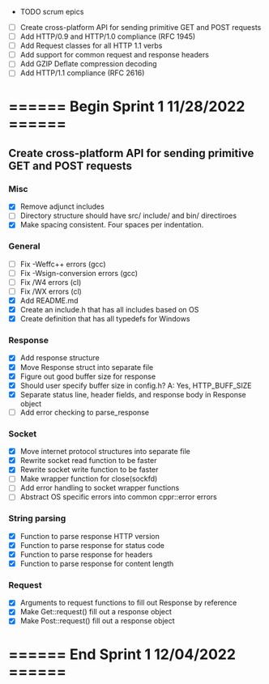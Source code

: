 - TODO scrum epics
- [ ] Create cross-platform API for sending primitive GET and POST requests
- [ ] Add HTTP/0.9 and HTTP/1.0 compliance (RFC 1945)
- [ ] Add Request classes for all HTTP 1.1 verbs
- [ ] Add support for common request and response headers
- [ ] Add GZIP Deflate compression decoding
- [ ] Add HTTP/1.1 compliance (RFC 2616)

# ====== Begin Sprint 1 11/28/2022 ======
## Create cross-platform API for sending primitive GET and POST requests

### Misc
 - [X] Remove adjunct includes
 - [ ] Directory structure should have src/ include/ and bin/ directiroes
 - [X] Make spacing consistent. Four spaces per indentation.

### General
- [ ] Fix -Weffc++ errors (gcc)
- [ ] Fix -Wsign-conversion errors (gcc)
- [ ] Fix /W4 errors (cl)
- [ ] Fix /WX errors (cl)
- [X] Add README.md
- [X] Create an include.h that has all includes based on OS
- [X] Create definition that has all typedefs for Windows

### Response
- [X] Add response structure
- [X] Move Response struct into separate file
- [X] Figure out good buffer size for response
- [X] Should user specify buffer size in config.h? A: Yes, HTTP_BUFF_SIZE
- [X] Separate status line, header fields, and response body in Response object
- [ ] Add error checking to parse_response

### Socket
- [X] Move internet protocol structures into separate file
- [X] Rewrite socket read function to be faster
- [X] Rewrite socket write function to be faster
- [ ] Make wrapper function for close(sockfd)
- [ ] Add error handling to socket wrapper functions
- [ ] Abstract OS specific errors into common cppr::error errors

### String parsing
- [X] Function to parse response HTTP version
- [X] Function to parse response for status code
- [X] Function to parse response for headers
- [X] Function to parse response for content length

### Request
- [X] Arguments to request functions to fill out Response by reference
- [X] Make Get::request() fill out a response object
- [X] Make Post::request() fill out a response object

# ====== End Sprint 1 12/04/2022 ======